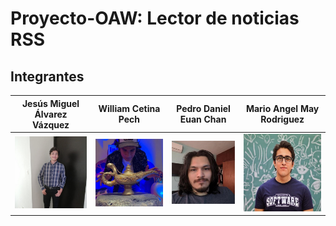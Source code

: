 # Proyecto-OAW: Lector de noticias RSS
## Integrantes

| Jesús Miguel Álvarez Vázquez                    | William Cetina Pech                                | Pedro Daniel Euan Chan                             | Mario Angel May Rodriguez                          |
| -------------------------------------------------- | -------------------------------------------------- | -------------------------------------------------- | -------------------------------------------------- |
| ![Jesus.jpeg](./img/Jesus.jpeg) | ![Willy.jpeg](./img/Willy.jpeg) | ![Pedro.jpeg](./img/Pedro.jpeg) | ![Mario.jpeg](./img/Mario.jpeg) |
